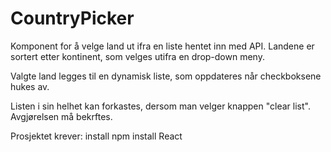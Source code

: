 # CountryPicker
Komponent for å velge land ut ifra en liste hentet inn med API.
Landene er sortert etter kontinent, som velges utifra en drop-down meny.   

Valgte land legges til en dynamisk liste, som oppdateres når checkboksene hukes av.

Listen i sin helhet kan forkastes, dersom man velger knappen "clear list". 
Avgjørelsen må bekrftes.


Prosjektet krever:
install npm
install React



